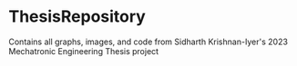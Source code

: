# ThesisRepository
Contains all graphs, images, and code from Sidharth Krishnan-Iyer's 2023 Mechatronic Engineering Thesis project
